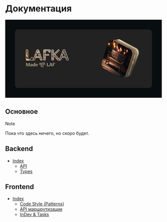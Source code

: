# Документация

![Cover](cover.png)

## Основное

> [!NOTE]
> Пока что здесь ничего, но скоро будет.

## Backend

- [Index](../apps/backend/docs/index.doc.md)
  - [API](../apps/backend/docs/api.doc.md)
  - [Types](../apps/backend/docs/types.doc.md)

## Frontend

- [Index](../apps/frontend/docs/index.md)
  - [Code Style (Patterns)](../apps/frontend/docs/patterns.md)
  - [API маршрутизации](../apps/frontend/docs/api-routes.md)
  - [InDev & Tasks](../apps/frontend/docs/wip.md)
